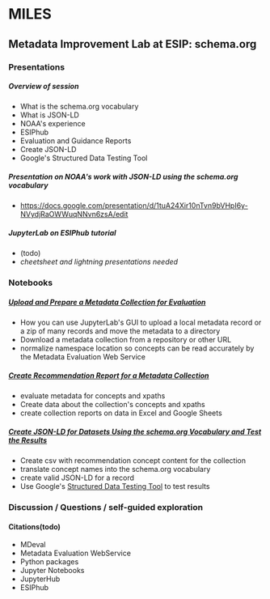 # MILES 
## Metadata Improvement Lab at ESIP: schema.org

### Presentations

#####  Overview of session
* What is the schema.org vocabulary
* What is JSON-LD
* NOAA's experience
* ESIPhub
* Evaluation and Guidance Reports
* Create JSON-LD
* Google's Structured Data Testing Tool

##### Presentation on NOAA's work with JSON-LD using the schema.org vocabulary
* https://docs.google.com/presentation/d/1tuA24Xir10nTvn9bVHpI6y-NVydjRaOWWuqNNvn6zsA/edit

##### JupyterLab on ESIPhub tutorial
* (todo)
* *cheetsheet and lightning presentations needed*

### Notebooks

##### [Upload and Prepare a Metadata Collection for Evaluation](./00.CreateMetadataCollection.ipynb)
* How you can use JupyterLab's GUI to upload a local metadata record or a zip of many records and move the metadata to a directory
* Download a metadata collection from a repository or other URL
* normalize namespace location so concepts can be read accurately by the Metadata Evaluation Web Service

##### [Create Recommendation Report for a Metadata Collection](./01.CreateRecommendationReport.ipynb)
* evaluate metadata for concepts and xpaths
* Create data about the collection's concepts and xpaths
* create collection reports on data in Excel and Google Sheets

##### [Create JSON-LD for Datasets Using the schema.org Vocabulary and Test the Results](./02.CreateJSON-LD.ipynb)
* Create csv with recommendation concept content for the collection 
* translate concept names into the schema.org vocabulary
* create valid JSON-LD for a record
* Use Google's [Structured Data Testing Tool](https://search.google.com/structured-data/testing-tool/u/0/) to test results

### Discussion / Questions / self-guided exploration

#### Citations(todo)
* MDeval
* Metadata Evaluation WebService
* Python packages
* Jupyter Notebooks
* JupyterHub
* ESIPhub
